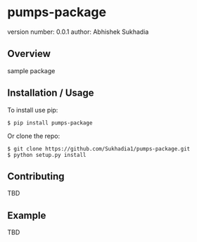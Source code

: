 pumps-package
===============================

version number: 0.0.1
author: Abhishek Sukhadia

Overview
--------

sample package

Installation / Usage
--------------------

To install use pip:

    $ pip install pumps-package


Or clone the repo:

    $ git clone https://github.com/Sukhadia1/pumps-package.git
    $ python setup.py install
    
Contributing
------------

TBD

Example
-------

TBD